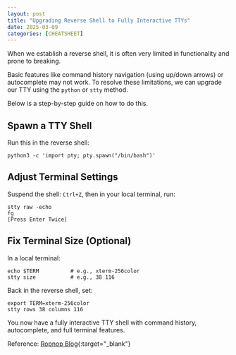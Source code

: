 ```yaml
---
layout: post
title: "Upgrading Reverse Shell to Fully Interactive TTYs"
date: 2025-03-09
categories: [CHEATSHEET]
---
```


When we establish a reverse shell, it is often very limited in functionality and prone to breaking. 

Basic features like command history navigation (using up/down arrows) or autocomplete may not work. To resolve these limitations, we can upgrade our TTY using the `python` or `stty` method. 

Below is a step-by-step guide on how to do this.

## Spawn a TTY Shell  
Run this in the reverse shell:
```shell-session
python3 -c 'import pty; pty.spawn("/bin/bash")'
```

## Adjust Terminal Settings
Suspend the shell: `Ctrl+Z`, then in your local terminal, run:
    
```shell-session
stty raw -echo  
fg  
[Press Enter Twice]  
```
    
## Fix Terminal Size (Optional)

In a local terminal:

```shell-session
echo $TERM          # e.g., xterm-256color  
stty size           # e.g., 38 116  
```

Back in the reverse shell, set:
```shell-session
export TERM=xterm-256color  
stty rows 38 columns 116  
```

You now have a fully interactive TTY shell with command history, autocomplete, and full terminal features.

Reference: [Ropnop Blog](https://blog.ropnop.com/upgrading-simple-shells-to-fully-interactive-ttys/){:target="_blank"}
